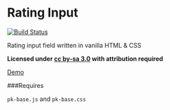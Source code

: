 Rating Input
=========================

[![Build Status](https://travis-ci.org/sw4/pk-rating.svg?branch=master)](https://travis-ci.org/sw4/pk-rating)

Rating input field written in vanilla HTML &amp; CSS

**Licensed under [cc by-sa 3.0](http://creativecommons.org/licenses/by-sa/3.0/) with attribution required**

[Demo](http://sw4.github.io/rating-input/)


###Requires

`pk-base.js` and `pk-base.css`
